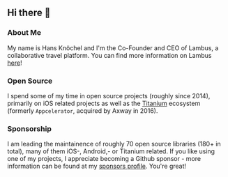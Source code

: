 ## Hi there 👋

### About Me

My name is Hans Knöchel and I'm the Co-Founder and CEO of Lambus, a collaborative travel platform. You can find more information on Lambus [here](http://www.lambus.com/?ref=github)!

### Open Source

I spend some of my time in open source projects (roughly since 2014), primarily on iOS related projects as well as the [Titanium](https://tidev.io/) ecosystem (formerly `Appcelerator`, acquired by Axway in 2016).

### Sponsorship

I am leading the maintainence of roughly 70 open source libraries (180+ in total), many of them iOS-, Android,- or Titanium related. If you like using one
of my projects, I appreciate becoming a Github sponsor - more information can be found at my [sponsors profile](https://github.com/sponsors/hansemannn). You're great!
